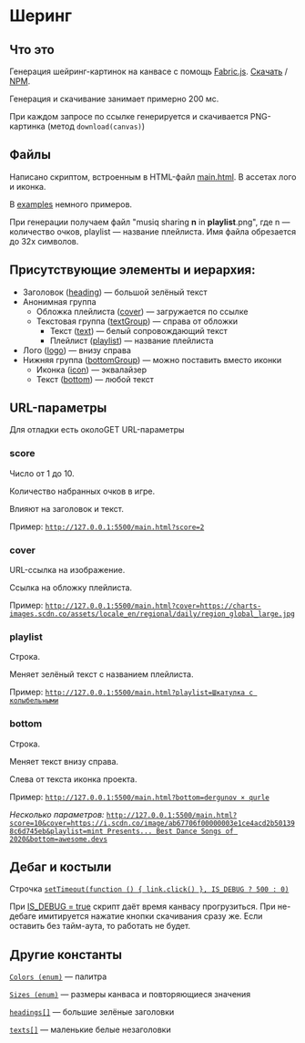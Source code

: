 # Шеринг

## Что это

Генерация шейринг-картинок на канвасе с помощь [Fabric.js](http://fabricjs.com/). 
[Скачать](http://cdnjs.cloudflare.com/ajax/libs/fabric.js/4.3.0/fabric.min.js) / [NPM](https://www.npmjs.com/package/fabric).

Генерация и скачивание занимает примерно 200 мс.

При каждом запросе по ссылке генерируется и скачивается PNG-картинка (метод `download(canvas)`)

## Файлы

Написано скриптом, встроенным в HTML-файл [main.html](https://github.com/music10/image-generation/blob/master/main.html). В ассетах лого и иконка.

В [examples](https://github.com/music10/image-generation/tree/master/examples) немного примеров.

При генерации получаем файл "musiq sharing **n** in **playlist**.png", где n — количество очков, playlist — название плейлиста. Имя файла обрезается до 32х символов.

## Присутствующие элементы и иерархия:

- Заголовок ([heading](https://github.com/music10/image-generation/blob/f62bf043cca5ef1a56abf42bb23d08e2581388df/main.html#L87)) — большой зелёный текст
- Анонимная группа
    - Обложка плейлиста ([cover](https://github.com/music10/image-generation/blob/f62bf043cca5ef1a56abf42bb23d08e2581388df/main.html#L101)) — загружается по ссылке
    - Текстовая группа ([textGroup](https://github.com/music10/image-generation/blob/f62bf043cca5ef1a56abf42bb23d08e2581388df/main.html#L148)) — справа от обложки
        - Текст ([text](https://github.com/music10/image-generation/blob/f62bf043cca5ef1a56abf42bb23d08e2581388df/main.html#L132)) — белый сопровождающий текст
        - Плейлист ([playlist](https://github.com/music10/image-generation/blob/f62bf043cca5ef1a56abf42bb23d08e2581388df/main.html#L141)) — название плейлиста
- Лого ([logo](https://github.com/music10/image-generation/blob/f62bf043cca5ef1a56abf42bb23d08e2581388df/main.html#L155)) — внизу справа
- Нижняя группа ([bottomGroup](https://github.com/music10/image-generation/blob/f62bf043cca5ef1a56abf42bb23d08e2581388df/main.html#L179)) — можно поставить вместо иконки
    - Иконка ([icon](https://github.com/music10/image-generation/blob/f62bf043cca5ef1a56abf42bb23d08e2581388df/main.html#L163)) — эквалайзер
    - Текст ([bottom](https://github.com/music10/image-generation/blob/f62bf043cca5ef1a56abf42bb23d08e2581388df/main.html#L168)) — любой текст

## URL-параметры

Для отладки есть околоGET URL-параметры

### score

Число от 1 до 10. 

Количество набранных очков в игре.

Влияют на заголовок и текст.

Пример: [`http://127.0.0.1:5500/main.html?score=2`](http://127.0.0.1:5500/main.html?score=2)

### cover

URL-ссылка на изображение.

Ссылка на обложку плейлиста.

Пример: [`http://127.0.0.1:5500/main.html?cover=https://charts-images.scdn.co/assets/locale_en/regional/daily/region_global_large.jpg`](http://127.0.0.1:5500/main.html?cover=https://charts-images.scdn.co/assets/locale_en/regional/daily/region_global_large.jpg)

### playlist

Строка.

Меняет зелёный текст с названием плейлиста.

Пример: [`http://127.0.0.1:5500/main.html?playlist=Шкатулка с колыбельными`](http://127.0.0.1:5500/main.html?playlist=%D0%A8%D0%BA%D0%B0%D1%82%D1%83%D0%BB%D0%BA%D0%B0%20%D1%81%20%D0%BA%D0%BE%D0%BB%D1%8B%D0%B1%D0%B5%D0%BB%D1%8C%D0%BD%D1%8B%D0%BC%D0%B8)

### bottom

Строка.

Меняет текст внизу справа.

Слева от текста иконка проекта.

Пример: [`http://127.0.0.1:5500/main.html?bottom=dergunov × qurle`](http://127.0.0.1:5500/main.html?bottom=derginov%20%C3%97%20qurle)

*Несколько параметров:* [`http://127.0.0.1:5500/main.html?score=10&cover=https://i.scdn.co/image/ab67706f00000003e1ce4acd2b501398c6d745eb&playlist=mint Presents... Best Dance Songs of 2020&bottom=awesome.devs`](http://127.0.0.1:5500/main.html?score=10&cover=https://i.scdn.co/image/ab67706f00000003e1ce4acd2b501398c6d745eb&playlist=mint%20Presents...%20Best%20Dance%20Songs%20of%202020&bottom=awesome.devs)

## Дебаг и костыли

Строчка [`setTimeout(function () { link.click() }, IS_DEBUG ? 500 : 0)`](https://github.com/music10/image-generation/blob/f62bf043cca5ef1a56abf42bb23d08e2581388df/main.html#L204)

При [IS_DEBUG = true](https://github.com/music10/image-generation/blob/f62bf043cca5ef1a56abf42bb23d08e2581388df/main.html#L16) скрипт даёт время канвасу прогрузиться. При не-дебаге имитируется нажатие кнопки скачивания сразу же. Если оставить без тайм-аута, то работать не будет.

## Другие константы

[`Colors (enum)`](https://github.com/music10/image-generation/blob/f62bf043cca5ef1a56abf42bb23d08e2581388df/main.html#L18) — палитра

[`Sizes (enum)`](https://github.com/music10/image-generation/blob/f62bf043cca5ef1a56abf42bb23d08e2581388df/main.html#L24) — размеры канваса и повторяющиеся значения

[`headings[]`](https://github.com/music10/image-generation/blob/f62bf043cca5ef1a56abf42bb23d08e2581388df/main.html#L32) — большие зелёные заголовки

[`texts[]`](https://github.com/music10/image-generation/blob/f62bf043cca5ef1a56abf42bb23d08e2581388df/main.html#L45) — маленькие белые незаголовки
